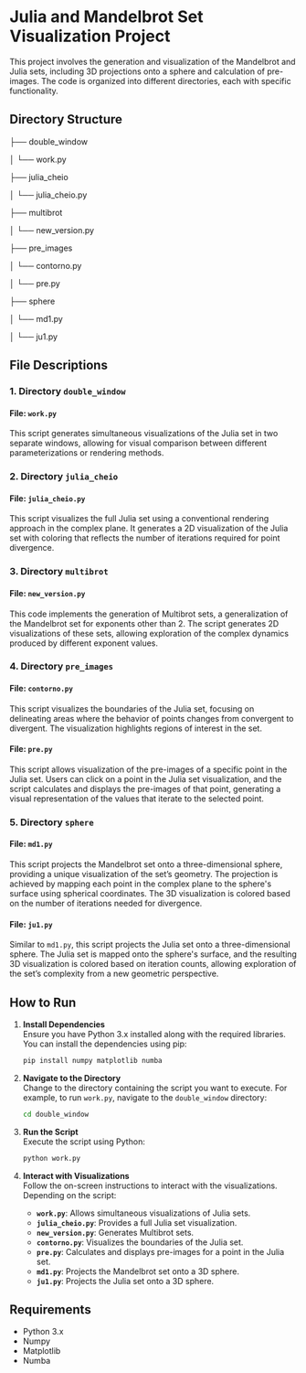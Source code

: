 # Julia and Mandelbrot Set Visualization Project

This project involves the generation and visualization of the Mandelbrot and Julia sets, including 3D projections onto a sphere and calculation of pre-images. The code is organized into different directories, each with specific functionality.

## Directory Structure

├── double_window

│ └── work.py

├── julia_cheio

│ └── julia_cheio.py

├── multibrot

│ └── new_version.py

├── pre_images

│ └── contorno.py

│ └── pre.py

├── sphere

│ └── md1.py

│ └── ju1.py


## File Descriptions

### 1. Directory `double_window`
#### File: `work.py`
This script generates simultaneous visualizations of the Julia set in two separate windows, allowing for visual comparison between different parameterizations or rendering methods.

### 2. Directory `julia_cheio`
#### File: `julia_cheio.py`
This script visualizes the full Julia set using a conventional rendering approach in the complex plane. It generates a 2D visualization of the Julia set with coloring that reflects the number of iterations required for point divergence.

### 3. Directory `multibrot`
#### File: `new_version.py`
This code implements the generation of Multibrot sets, a generalization of the Mandelbrot set for exponents other than 2. The script generates 2D visualizations of these sets, allowing exploration of the complex dynamics produced by different exponent values.

### 4. Directory `pre_images`
#### File: `contorno.py`
This script visualizes the boundaries of the Julia set, focusing on delineating areas where the behavior of points changes from convergent to divergent. The visualization highlights regions of interest in the set.

#### File: `pre.py`
This script allows visualization of the pre-images of a specific point in the Julia set. Users can click on a point in the Julia set visualization, and the script calculates and displays the pre-images of that point, generating a visual representation of the values that iterate to the selected point.

### 5. Directory `sphere`
#### File: `md1.py`
This script projects the Mandelbrot set onto a three-dimensional sphere, providing a unique visualization of the set’s geometry. The projection is achieved by mapping each point in the complex plane to the sphere's surface using spherical coordinates. The 3D visualization is colored based on the number of iterations needed for divergence.

#### File: `ju1.py`
Similar to `md1.py`, this script projects the Julia set onto a three-dimensional sphere. The Julia set is mapped onto the sphere's surface, and the resulting 3D visualization is colored based on iteration counts, allowing exploration of the set’s complexity from a new geometric perspective.

## How to Run

1. **Install Dependencies**  
   Ensure you have Python 3.x installed along with the required libraries. You can install the dependencies using pip:
   ```bash
   pip install numpy matplotlib numba
   ```

2. **Navigate to the Directory**  
   Change to the directory containing the script you want to execute. For example, to run `work.py`, navigate to the `double_window` directory:
   ```bash
   cd double_window
   ```

3. **Run the Script**  
   Execute the script using Python:
   ```bash
   python work.py
   ```

4. **Interact with Visualizations**  
   Follow the on-screen instructions to interact with the visualizations. Depending on the script:
   - **`work.py`**: Allows simultaneous visualizations of Julia sets.
   - **`julia_cheio.py`**: Provides a full Julia set visualization.
   - **`new_version.py`**: Generates Multibrot sets.
   - **`contorno.py`**: Visualizes the boundaries of the Julia set.
   - **`pre.py`**: Calculates and displays pre-images for a point in the Julia set.
   - **`md1.py`**: Projects the Mandelbrot set onto a 3D sphere.
   - **`ju1.py`**: Projects the Julia set onto a 3D sphere.

## Requirements

- Python 3.x
- Numpy
- Matplotlib
- Numba
